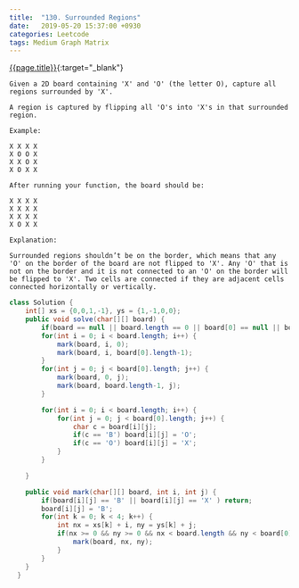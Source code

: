 ```yaml
---
title:  "130. Surrounded Regions"
date:   2019-05-20 15:37:00 +0930
categories: Leetcode
tags: Medium Graph Matrix
---
```


[{{page.title}}](https://leetcode.com/problems/surrounded-regions/){:target="_blank"}

    Given a 2D board containing 'X' and 'O' (the letter O), capture all regions surrounded by 'X'.

    A region is captured by flipping all 'O's into 'X's in that surrounded region.

    Example:

    X X X X
    X O O X
    X X O X
    X O X X

    After running your function, the board should be:

    X X X X
    X X X X
    X X X X
    X O X X

    Explanation:

    Surrounded regions shouldn’t be on the border, which means that any 'O' on the border of the board are not flipped to 'X'. Any 'O' that is not on the border and it is not connected to an 'O' on the border will be flipped to 'X'. Two cells are connected if they are adjacent cells connected horizontally or vertically.


```java
class Solution {
    int[] xs = {0,0,1,-1}, ys = {1,-1,0,0};
    public void solve(char[][] board) {
        if(board == null || board.length == 0 || board[0] == null || board[0].length == 0) return;
        for(int i = 0; i < board.length; i++) {
            mark(board, i, 0);
            mark(board, i, board[0].length-1);
        }
        for(int j = 0; j < board[0].length; j++) {
            mark(board, 0, j);
            mark(board, board.length-1, j);
        }

        for(int i = 0; i < board.length; i++) {
            for(int j = 0; j < board[0].length; j++) {
                char c = board[i][j];
                if(c == 'B') board[i][j] = 'O';
                if(c == 'O') board[i][j] = 'X';
            }
        }

    }

    public void mark(char[][] board, int i, int j) {
        if(board[i][j] == 'B' || board[i][j] == 'X' ) return;
        board[i][j] = 'B';
        for(int k = 0; k < 4; k++) {
            int nx = xs[k] + i, ny = ys[k] + j;
            if(nx >= 0 && ny >= 0 && nx < board.length && ny < board[0].length && board[nx][ny] != 'B' && board[nx][ny] != 'X') {
                mark(board, nx, ny);
            }
        }
    }
  }
```
